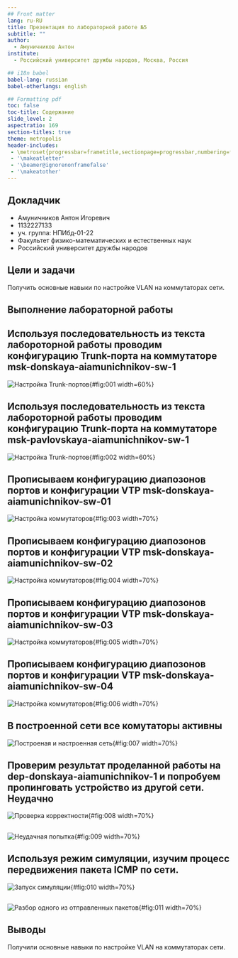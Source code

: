 ```yaml
---
## Front matter
lang: ru-RU
title: Презентация по лабораторной работе №5
subtitle: ""
author:
  - Амуничников Антон
institute:
  - Российский университет дружбы народов, Москва, Россия

## i18n babel
babel-lang: russian
babel-otherlangs: english

## Formatting pdf
toc: false
toc-title: Содержание
slide_level: 2
aspectratio: 169
section-titles: true
theme: metropolis
header-includes:
 - \metroset{progressbar=frametitle,sectionpage=progressbar,numbering=fraction}
 - '\makeatletter'
 - '\beamer@ignorenonframefalse'
 - '\makeatother'
---
```



## Докладчик

  * Амуничников Антон Игоревич
  * 1132227133
  * уч. группа: НПИбд-01-22
  * Факультет физико-математических и естественных наук
  * Российский университет дружбы народов

## Цели и задачи

Получить основные навыки по настройке VLAN на коммутаторах сети.


## Выполнение лабораторной работы

## Используя последовательность из текста лабороторной работы проводим конфигурацию Trunk-порта на коммутаторе msk-donskaya-aiamunichnikov-sw-1

![Настройка Trunk-портов](image/1.png){#fig:001 width=60%}

## Используя последовательность из текста лабороторной работы проводим конфигурацию Trunk-порта на коммутаторе msk-pavlovskaya-aiamunichnikov-sw-1

![Настройка Trunk-портов](image/2.png){#fig:002 width=60%}

## Прописываем конфигурацию диапозонов портов и конфигурации VTP msk-donskaya-aiamunichnikov-sw-01 

![Настройка коммутаторов](image/3.png){#fig:003 width=70%}

## Прописываем конфигурацию диапозонов портов и конфигурации VTP msk-donskaya-aiamunichnikov-sw-02 

![Настройка коммутаторов](image/4.png){#fig:004 width=70%}

## Прописываем конфигурацию диапозонов портов и конфигурации VTP msk-donskaya-aiamunichnikov-sw-03 

![Настройка коммутаторов](image/5.png){#fig:005 width=70%}


## Прописываем конфигурацию диапозонов портов и конфигурации VTP msk-donskaya-aiamunichnikov-sw-04 

![Настройка коммутаторов](image/6.png){#fig:006 width=70%}

## В построенной сети все комутаторы активны

![Построеная и настроенная сеть](image/7.png){#fig:007 width=70%}

## Проверим результат проделанной работы на dep-donskaya-aiamunichnikov-1 и попробуем пропинговать устройство из другой сети. Неудачно 

![Проверка корректности](image/8.png){#fig:008 width=70%}

##

![Неудачная попытка](image/9.png){#fig:009 width=70%}

## Используя режим симуляции, изучим процесс передвижения пакета ICMP по сети.

![Запуск симуляции](image/10.png){#fig:010 width=70%}

##

![Разбор одного из отправленных пакетов](image/11.png){#fig:011 width=70%}

## Выводы

Получили основные навыки по настройке VLAN на коммутаторах сети.


